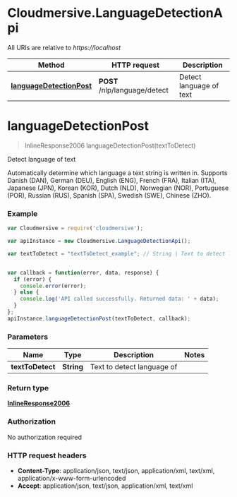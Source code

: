 # Cloudmersive.LanguageDetectionApi

All URIs are relative to *https://localhost*

Method | HTTP request | Description
------------- | ------------- | -------------
[**languageDetectionPost**](LanguageDetectionApi.md#languageDetectionPost) | **POST** /nlp/language/detect | Detect language of text


<a name="languageDetectionPost"></a>
# **languageDetectionPost**
> InlineResponse2006 languageDetectionPost(textToDetect)

Detect language of text

Automatically determine which language a text string is written in.  Supports Danish (DAN), German (DEU), English (ENG), French (FRA), Italian (ITA), Japanese (JPN), Korean (KOR), Dutch (NLD), Norwegian (NOR), Portuguese (POR), Russian (RUS), Spanish (SPA), Swedish (SWE), Chinese (ZHO).

### Example
```javascript
var Cloudmersive = require('cloudmersive');

var apiInstance = new Cloudmersive.LanguageDetectionApi();

var textToDetect = "textToDetect_example"; // String | Text to detect language of


var callback = function(error, data, response) {
  if (error) {
    console.error(error);
  } else {
    console.log('API called successfully. Returned data: ' + data);
  }
};
apiInstance.languageDetectionPost(textToDetect, callback);
```

### Parameters

Name | Type | Description  | Notes
------------- | ------------- | ------------- | -------------
 **textToDetect** | **String**| Text to detect language of | 

### Return type

[**InlineResponse2006**](InlineResponse2006.md)

### Authorization

No authorization required

### HTTP request headers

 - **Content-Type**: application/json, text/json, application/xml, text/xml, application/x-www-form-urlencoded
 - **Accept**: application/json, text/json, application/xml, text/xml

